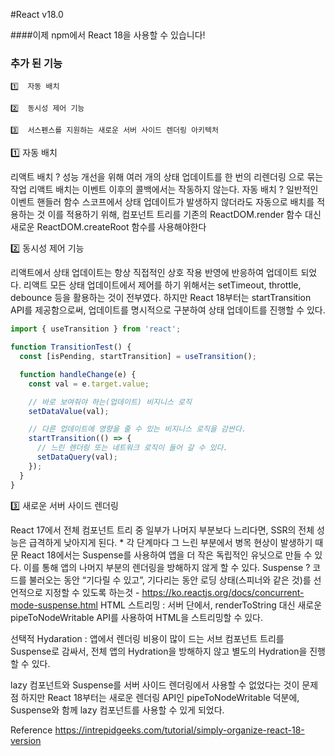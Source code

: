 #React v18.0

####이제 npm에서 React 18을 사용할 수 있습니다!

### 추가 된 기능

    1️⃣  자동 배치

    2️⃣  동시성 제어 기능

    3️⃣  서스펜스를 지원하는 새로운 서버 사이드 렌더링 아키텍처

1️⃣ 자동 배치

리액트 배치 ? 성능 개선을 위해 여러 개의 상태 업데이트를 한 번의 리렌더링 으로 묶는 작업 리액트 배치는 이벤트 이후의 콜백에서는 작동하지 않는다. 자동 배치 ? 일반적인 이벤트 핸들러 함수 스코프에서 상태 업데이트가 발생하지 않더라도 자동으로 배치를 적용하는 것 이를 적용하기 위해, 컴포넌트 트리를 기존의 ReactDOM.render 함수 대신 새로운 ReactDOM.createRoot 함수를 사용해야한다

2️⃣ 동시성 제어 기능

리액트에서 상태 업데이트는 항상 직접적인 상호 작용 반영에 반응하여 업데이트 되었다. 리액트 모든 상태 업데이트에서 제어를 하기 위해서는 setTimeout, throttle, debounce 등을 활용하는 것이 전부였다. 하지만 React 18부터는 startTransition API를 제공함으로써, 업데이트를 명시적으로 구분하여 상태 업데이트를 진행할 수 있다.

```javascript
import { useTransition } from 'react';

function TransitionTest() {
  const [isPending, startTransition] = useTransition();

  function handleChange(e) {
    const val = e.target.value;

    // 바로 보여줘야 하는(업데이트) 비지니스 로직
    setDataValue(val);

    // 다른 업데이트에 영향을 줄 수 있는 비지니스 로직을 감싼다.
    startTransition(() => {
      // 느린 렌더링 또는 네트워크 로직이 들어 갈 수 있다.
      setDataQuery(val);
    });
  }
}
```

3️⃣ 새로운 서버 사이드 렌더링

React 17에서 전체 컴포넌트 트리 중 일부가 나머지 부분보다 느리다면, SSR의 전체 성능은 급격하게 낮아지게 된다. \* 각 단계마다 그 느린 부분에서 병목 현상이 발생하기 때문 React 18에서는 Suspense를 사용하여 앱을 더 작은 독립적인 유닛으로 만들 수 있다. 이를 통해 앱의 나머지 부분의 렌더링을 방해하지 않게 할 수 있다. Suspense ? 코드를 불러오는 동안 “기다릴 수 있고”, 기다리는 동안 로딩 상태(스피너와 같은 것)를 선언적으로 지정할 수 있도록 하는것 - https://ko.reactjs.org/docs/concurrent-mode-suspense.html
HTML 스트리밍 : 서버 단에서, renderToString 대신 새로운 pipeToNodeWritable API를 사용하여 HTML을 스트리밍할 수 있다.

선택적 Hydaration : 앱에서 렌더링 비용이 많이 드는 서브 컴포넌트 트리를 Suspense로 감싸서, 전체 앱의 Hydration을 방해하지 않고 별도의 Hydration을 진행할 수 있다.

lazy 컴포넌트와 Suspense를 서버 사이드 렌더링에서 사용할 수 없었다는 것이 문제점 하지만 React 18부터는 새로운 렌더링 API인 pipeToNodeWritable 덕분에, Suspense와 함께 lazy 컴포넌트를 사용할 수 있게 되었다.

Reference
https://intrepidgeeks.com/tutorial/simply-organize-react-18-version
